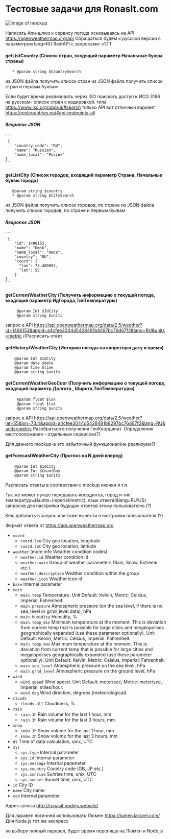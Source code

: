 # Тестовые задачи  для  RonasIt.com
![Image of mockup](https://resume.nodejs.website/UP.jpg)


Написать Апи-шлюз к сервису погода основываясь на API https://openweathermap.org/api
Обращаться будем к русской версии с параметром lang=RU 
RestAPI c запросами:
v1.1.1
#### getListCountry (Список стран, входящий параметр Начальные буквы страны)
 ```    
    * @param string $СountrySearch
 ```   
из JSON файла получить список стран
из JSON файла получить список стран и первым буквам

Если будет время реализовать через ISO
поискать доступ к ИСО 3166 на русском- список стран с кодировкой. 
типа https://www.iso.org/obp/ui/#search только API
вот отличный вариант https://restcountries.eu/#api-endpoints-all

##### Response JSON
    ```
     {
        "country_code": "RU",
        "name": "Russian",
        "name_local": "Россия"    
    }
    ```


#### getListCity (Список городов, входящий параметр Страна, Начальные буквы города)
 ``` 
    @param string $country
    * @param string $CitySearch
 ```   
из JSON файла получить список городов, по стране
из JSON файла получить список городов, по стране и первым буквам

##### Response JSON
    ```
     {
        "id": 1496153,
        "name": "Omsk",
        "name_local": "Омск",
        "country": "RU",
        "coord": {
          "lon": 73.400002,
          "lat": 55
        }
    }
    ```
#### getCurrentWeatherCity (Получить информацию о текущей погоде, входящий параметр ИдГорода,ТипТемпературы)
 ``` 
      @param Int $IdCity      
      @param string $units
 ```
 запрос к API https://api.openweathermap.org/data/2.5/weather?id=1496153&appid=a4cfee3044d5428481b8297bc76d67f2&lang=RU&units=metric
 //Расписать ответ
 
 #### getHistorytWeatherCity (Историю погоды на конретную дату и время)
  ``` 
      @param Int $IdCity      
      @param date $date
      @param time $time
      @param string $units
 ```  
 
 
 #### getCurrentWeatherGeoCoor (Получить информацию о текущей погоде, входящий параметр Долгота , Широта,ТипТемпературы)
 ``` 
      @param float $lon
      @param float $lat
      @param string $units
 ```
 запрос к API  https://api.openweathermap.org/data/2.5/weather?lat=55&lon=73.4&appid=a4cfee3044d5428481b8297bc76d67f2&lang=RU&units=metric
Разобраться в получения ГеоКоординат.
Определения местоположения - отдельным сервисом(?) 
 
 Для данного mockup-a это избыточный функционал(не реализуем?):
 #### getForecastWeatherCity (Прогноз на N дней вперед)
  ``` 
      @param Int $IdCity      
      @param Int $CountDay
      @param string $units
 ```  
Расписать ответы в соотвествии с mockup иконки и т.п.

Так же может лучше передавать координты, город и тип температуры(&units=imperial/metric), язык ответа(&lang=RU/US) запросов для настройки будущих ответов этому пользователю.(?)

Кеш добавить в запрос или тоже  вынести в настройки пользователя.(?)

Формат ответа от https://api.openweathermap.org
*   `coord`
    *   `coord.lon` City geo location, longitude
    *   `coord.lat` City geo location, latitude
*   `weather` (more info Weather condition codes)
    *   `weather.id` Weather condition id
    *   `weather.main` Group of weather parameters (Rain, Snow, Extreme etc.)
    *   `weather.description` Weather condition within the group
    *   `weather.icon` Weather icon id
*   `base` Internal parameter
*   `main`
    *   `main.temp` Temperature. Unit Default: Kelvin, Metric: Celsius, Imperial: Fahrenheit.
    *   `main.pressure` Atmospheric pressure (on the sea level, if there is no sea\_level or grnd\_level data), hPa
    *   `main.humidity` Humidity, %
    *   `main.temp_min` Minimum temperature at the moment. This is deviation from current temp that is possible for large cities and megalopolises geographically expanded (use these parameter optionally). Unit Default: Kelvin, Metric: Celsius, Imperial: Fahrenheit.
    *   `main.temp_max` Maximum temperature at the moment. This is deviation from current temp that is possible for large cities and megalopolises geographically expanded (use these parameter optionally). Unit Default: Kelvin, Metric: Celsius, Imperial: Fahrenheit.
    *   `main.sea_level` Atmospheric pressure on the sea level, hPa
    *   `main.grnd_level` Atmospheric pressure on the ground level, hPa
*   `wind`
    *   `wind.speed` Wind speed. Unit Default: meter/sec, Metric: meter/sec, Imperial: miles/hour.
    *   `wind.deg` Wind direction, degrees (meteorological)
*   `clouds`
    *   `clouds.all` Cloudiness, %
*   `rain`
    *   `rain.1h` Rain volume for the last 1 hour, mm
    *   `rain.3h` Rain volume for the last 3 hours, mm
*   `snow`
    *   `snow.1h` Snow volume for the last 1 hour, mm
    *   `snow.3h` Snow volume for the last 3 hours, mm
*   `dt` Time of data calculation, unix, UTC
*   `sys`
    *   `sys.type` Internal parameter
    *   `sys.id` Internal parameter
    *   `sys.message` Internal parameter
    *   `sys.country` Country code (GB, JP etc.)
    *   `sys.sunrise` Sunrise time, unix, UTC
    *   `sys.sunset` Sunset time, unix, UTC
*   `id` City ID
*   `name` City name
*   `cod` Internal parameter


Адрес шлюза http://ronasit.nodejs.website/

Для ларавел логичней использовать Люмен https://lumen.laravel.com/
Для Node.js тот же экспресс

но выберу полный ларавел, будет время перепишу на Люмен и Node.js
